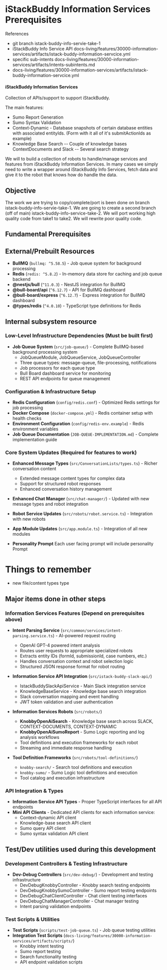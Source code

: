 # iStackBuddy Information Services Prerequisites

References

- git branch istack-buddy-info-servie-take-1
- iStackBuddy Info Service API docs-living/features/30000-information-services/artifacts/istack-buddy-information-servcice.yml
- specific sub-intents docs-living/features/30000-information-services/artifacts/intents-subintents.md
- docs-living/features/30000-information-services/artifacts/istack-buddy-information-servcice.yml

#### iStackBuddy Information Services

Collection of APIs/support to support iStackBuddy.

The main features:

- Sumo Report Generation
- Sumo Syntax Validation
- Context-Dynamic - Database snapshots of certain database entities with associated entityIds. (Form with it all of it's submitActionIds as example)
- Knowledge Base Search
  -- Couple of knowledge bases ContextDocuments and Slack
  -- Several search strategy

We will to build a collection of robots to handle/manage services and features from iStackBuddy Information Services. In many cases we simply need to write a wrapper around iStackBuddy Info Services, fetch data and give it to the robot that knows how do handle the data.

## Objective

The work we are trying to copy/complete/port is been done on branch istack-buddy-info-servie-take-1.
We are going to create a second branch (off of main) istack-buddy-info-service-take-2. We will port working high quality code from take1 to take2. We will rewrite poor quality code.

## Fundamental Prerequisites

## External/Prebuilt Resources

- **BullMQ** (`bullmq: ^5.58.5`) - Job queue system for background processing
- **Redis** (`redis: ^5.8.2`) - In-memory data store for caching and job queue backend
- **@nestjs/bull** (`^11.0.3`) - NestJS integration for BullMQ
- **@bull-board/api** (`^6.12.7`) - API for BullMQ dashboard
- **@bull-board/express** (`^6.12.7`) - Express integration for BullMQ dashboard
- **@types/redis** (`^4.0.10`) - TypeScript type definitions for Redis

## Internal subsystem resource

### Low-Level Infrastructure Dependencies (Must be built first)

- **Job Queue System** (`src/job-queue/`) - Complete BullMQ-based background processing system
  - JobQueueModule, JobQueueService, JobQueueController
  - Three queue types: message-queue, file-processing, notifications
  - Job processors for each queue type
  - Bull Board dashboard service for monitoring
  - REST API endpoints for queue management

### Configuration & Infrastructure Setup

- **Redis Configuration** (`config/redis.conf`) - Optimized Redis settings for job processing
- **Docker Compose** (`docker-compose.yml`) - Redis container setup with health checks
- **Environment Configuration** (`config/redis-env.example`) - Redis environment variables
- **Job Queue Documentation** (`JOB-QUEUE-IMPLEMENTATION.md`) - Complete implementation guide

### Core System Updates (Required for features to work)

- **Enhanced Message Types** (`src/ConversationLists/types.ts`) - Richer conversation content
  - Extended message content types for complex data
  - Support for structured robot responses
  - Enhanced conversation history management

- **Enhanced Chat Manager** (`src/chat-manager/`) - Updated with new message types and robot integration
- **Robot Service Updates** (`src/robots/robot.service.ts`) - Integration with new robots
- **App Module Updates** (`src/app.module.ts`) - Integration of all new modules
- **Personality Prompt** Each user facing prompt will include personality Prompt

# Things to remember

- new file/content types type

## Major items done in other steps

### Information Services Features (Depend on prerequisites above)

- **Intent Parsing Service** (`src/common/services/intent-parsing.service.ts`) - AI-powered request routing
  - OpenAI GPT-4 powered intent analysis
  - Routes user requests to appropriate specialized robots
  - Extracts entity IDs (formId, submissionId, case numbers, etc.)
  - Handles conversation context and robot selection logic
  - Structured JSON response format for robot routing

- **Information Service API Integration** (`src/istack-buddy-slack-api/`)
  - IstackBuddySlackApiService - Main Slack integration service
  - KnowledgeBaseService - Knowledge base search integration
  - Slack conversation mapping and event handling
  - JWT token validation and user authentication

- **Information Services Robots** (`src/robots/`)
  - **KnobbyOpenAiSearch** - Knowledge base search across SLACK, CONTEXT-DOCUMENTS, CONTEXT-DYNAMIC
  - **KnobbyOpenAiSumoReport** - Sumo Logic reporting and log analysis workflows
  - Tool definitions and execution frameworks for each robot
  - Streaming and immediate response handling

- **Tool Definition Frameworks** (`src/robots/tool-definitions/`)
  - `knobby-search/` - Search tool definitions and execution
  - `knobby-sumo/` - Sumo Logic tool definitions and execution
  - Tool catalog and execution infrastructure

### API Integration & Types

- **Information Service API Types** - Proper TypeScript interfaces for all API endpoints
- **Mini API Clients** - Dedicated API clients for each information service:
  - Context-dynamic API client
  - Knowledge-base search API client
  - Sumo query API client
  - Sumo syntax validation API client

## Test/Dev utilities used during this development

### Development Controllers & Testing Infrastructure

- **Dev-Debug Controllers** (`src/dev-debug/`) - Development and testing infrastructure
  - DevDebugKnobbyController - Knobby search testing endpoints
  - DevDebugKnobbySumoController - Sumo report testing endpoints
  - DevDebugChatClientController - Chat client testing interfaces
  - DevDebugChatManagerController - Chat manager testing
  - Intent parsing validation endpoints

### Test Scripts & Utilities

- **Test Scripts** (`scripts/test-job-queue.ts`) - Job queue testing utilities
- **Integration Test Scripts** (`docs-living/features/30000-information-services/artifacts/scripts/`)
  - Knobby intent testing
  - Sumo report testing
  - Search functionality testing
  - API endpoint validation scripts
